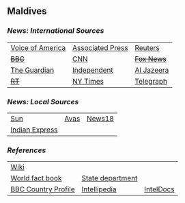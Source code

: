 ## Maldives ##

### _News: International Sources_ ###
|   |   |   |
| --- | --- | --- |
| [Voice of America](https://www.voanews.com/search?search_api_fulltext=Maldives&type=1&sort_by=publication_time) | [Associated Press](https://apnews.com/Maldives) | [Reuters](https://www.reuters.com/places/Maldives) |
| [~~BBC~~]() | [CNN](https://www.cnn.com/search/?q=Maldives&size=10&type=article) | [~~Fox News~~]() |
| [The Guardian](https://www.theguardian.com/world/maldives)  | [Independent](https://www.independent.co.uk/topic/Maldives?CMP=ILC-refresh) | [Al Jazeera](https://www.aljazeera.com/topics/country/Maldives.html) |
| [~~RT~~]() | [NY Times](https://www.nytimes.com/topic/destination/maldives) | [Telegraph](https://www.telegraph.co.uk/Maldives/) |

### _News: Local Sources_ ###
|   |   |   |
| --- | --- | --- |
| [Sun](https://en.sun.mv/) | [Avas](https://avas.mv/en) | [News18](https://www.news18.com/newstopics/maldives.html) |
| [Indian Express](https://indianexpress.com/about/maldives/) |  |  |


### _References_ ###
|   |   |   |
| --- | --- | --- |
| [Wiki](https://en.wikipedia.org/wiki/Maldives) | 
[World fact book](https://www.cia.gov/library/publications/resources/the-world-factbook/geos/mv.html) | [State department](https://www.state.gov/countries-areas/maldives/) |
| [BBC Country Profile](https://www.bbc.com/news/world-south-asia-12651486) | [Intellipedia](https://intellipedia.intelink.gov/wiki/Maldives) | [IntelDocs](https://inteldocs.intelink.gov/search/folder?q=Maldives) |
